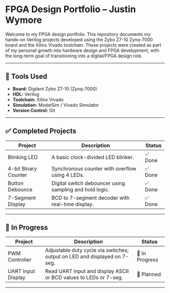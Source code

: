 # FPGA Design Portfolio – Justin Wymore

Welcome to my FPGA design portfolio. This repository documents my hands-on Verilog projects developed using the Zybo Z7-10 Zynq-7000 board and the Xilinx Vivado toolchain. These projects were created as part of my personal growth into hardware design and FPGA development, with the long-term goal of transitioning into a digital/FPGA design role.

---

## 🧰 Tools Used
- **Board:** Digilent Zybo Z7-10 (Zynq-7000)
- **HDL:** Verilog
- **Toolchain:** Xilinx Vivado
- **Simulation:** ModelSim / Vivado Simulator
- **Version Control:** Git

---

## ✅ Completed Projects

| Project                | Description                                                                 | Status   |
|------------------------|-----------------------------------------------------------------------------|----------|
| Blinking LED           | A basic clock-divided LED blinker.                                          | ✅ Done  |
| 4-bit Binary Counter   | Synchronous counter with overflow using 4 LEDs.                             | ✅ Done  |
| Button Debounce        | Digital switch debouncer using sampling and hold logic.                     | ✅ Done  |
| 7-Segment Display      | BCD to 7-segment decoder with real-time display.                            | ✅ Done  |

---

## 🔧 In Progress

| Project                | Description                                                                 | Status       |
|------------------------|-----------------------------------------------------------------------------|--------------|
| PWM Controller         | Adjustable duty cycle via switches; output on LED and displayed on 7-seg.  | 🚧 In Progress |
| UART Input Display     | Read UART input and display ASCII or BCD values to LEDs or 7-seg.           | 🧪 Planned     |

---


